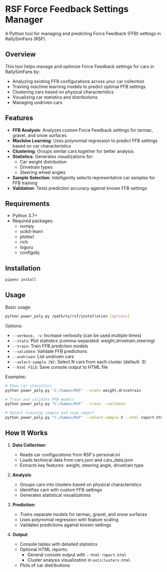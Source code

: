 # RSF Force Feedback Settings Manager

A Python tool for managing and predicting Force Feedback (FFB) settings in RallySimFans (RSF).

## Overview

This tool helps manage and optimize Force Feedback settings for cars in RallySimFans by:

- Analyzing existing FFB configurations across your car collection
- Training machine learning models to predict optimal FFB settings
- Clustering cars based on physical characteristics
- Visualizing car statistics and distributions
- Managing undriven cars

## Features

- **FFB Analysis**: Analyzes custom Force Feedback settings for tarmac, gravel, and snow surfaces
- **Machine Learning**: Uses polynomial regression to predict FFB settings based on car characteristics
- **Clustering**: Groups similar cars together for better analysis
- **Statistics**: Generates visualizations for:
  - Car weight distribution
  - Drivetrain types
  - Steering wheel angles
- **Sample Selection**: Intelligently selects representative car samples for FFB training
- **Validation**: Tests prediction accuracy against known FFB settings

## Requirements

- Python 3.7+
- Required packages:
  - numpy
  - scikit-learn
  - plotext
  - rich
  - loguru
  - configobj

## Installation

```bash
pipenv install
```

## Usage

Basic usage:

```bash
python power_poly.py /path/to/rsf/installation [options]
```

Options:
- `--verbose, -v`: Increase verbosity (can be used multiple times)
- `--stats`: Plot statistics (comma-separated: weight,drivetrain,steering)
- `--train`: Train FFB prediction models
- `--validate`: Validate FFB predictions
- `--undriven`: List undriven cars
- `--select-sample [N]`: Select N cars from each cluster (default: 3)
- `--html FILE`: Save console output to HTML file

Examples:

```bash
# Show car statistics
python power_poly.py "C:/Games/RSF" --stats weight,drivetrain

# Train and validate FFB models
python power_poly.py "C:/Games/RSF" --train --validate

# Select training sample and save report
python power_poly.py "C:/Games/RSF" --select-sample 5 --html report.html
```

## How It Works

1. **Data Collection**:
   - Reads car configurations from RSF's personal.ini
   - Loads technical data from cars.json and cars_data.json
   - Extracts key features: weight, steering angle, drivetrain type

2. **Analysis**:
   - Groups cars into clusters based on physical characteristics
   - Identifies cars with custom FFB settings
   - Generates statistical visualizations

3. **Prediction**:
   - Trains separate models for tarmac, gravel, and snow surfaces
   - Uses polynomial regression with feature scaling
   - Validates predictions against known settings

4. **Output**:
   - Console tables with detailed statistics
   - Optional HTML reports:
     - General console output with `--html report.html`
     - Cluster analysis visualization in `out/clusters.html`
   - Plots of car distributions
